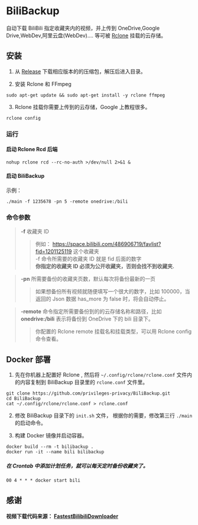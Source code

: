 # BiliBackup

自动下载 BiliBili 指定收藏夹内的视频，并上传到 OneDrive,Google Drive,WebDev,阿里云盘(WebDev).... 等可被 [Rclone](https://github.com/rclone/rclone) 挂载的云存储。

## 安装

1. 从 [Release](https://github.com/privileges-privacy/BiliBackup/releases) 下载相应版本的的压缩包，解压后进入目录。  
  

2. 安装 Rclone 和 FFmpeg 
~~~
sudo apt-get update && sudo apt-get install -y rclone ffmpeg
~~~
3. Rclone 挂载你需要上传到的云存储，Google 上教程很多。
~~~
rclone config
~~~
### 运行
#### 启动 Rclone Rcd 后端
~~~
nohup rclone rcd --rc-no-auth >/dev/null 2>&1 &
~~~
#### 启动 BiliBackup  
示例：
~~~
./main -f 1235678 -pn 5 -remote onedrive:/bili
~~~
### 命令参数

> **-f** 收藏夹 ID
>> 例如： https://space.bilibili.com/486906719/favlist?fid=1201125119 这个收藏夹  
> -f 命令所需要的收藏夹 ID 就是 fid 后面的数字  
> **你指定的收藏夹 ID 必须为公开收藏夹，否则会找不到收藏夹.**

> **-pn** 所需要备份的收藏夹页数，默认每次将备份最新的一页
>> 如果想备份所有视频就随便填写一个很大的数字，比如 100000，当返回的 Json 数据 has_more 为 false 时，将会自动停止。

> **-remote** 命令指定所需要备份到的的云存储名称和路径，比如 **onedrive:/bili** 表示将备份到 OneDrive 下的 bili 目录下。
>> 你配置的 Rclone remote 挂载名和挂载类型，可以用 Rclone config 命令查看。

## Docker 部署

1. 先在你机器上配置好 Rclone , 然后将 `~/.config/rclone/rclone.conf` 文件内的内容复制到 BiliBackup 目录里的 `rclone.conf` 文件里。 
~~~
git clone https://github.com/privileges-privacy/BiliBackup.git
cd BiliBackup
cat ~/.config/rclone/rclone.conf > rclone.conf
~~~  
  

2. 修改 BiliBackup 目录下的 `init.sh` 文件， 根据你的需要，修改第三行 `./main` 的启动命令。
  

3. 构建 Docker 镜像并启动容器。 
~~~
docker build --rm -t bilibackup .
docker run -it --name bili bilibackup
~~~
##### 在 Crontab 中添加计划任务，就可以每天定时备份收藏夹了。
~~~
00 4 * * * docker start bili
~~~

## 感谢
#### 视频下载代码来源：  [FastestBilibiliDownloader](https://github.com/sodaling/FastestBilibiliDownloader) 






